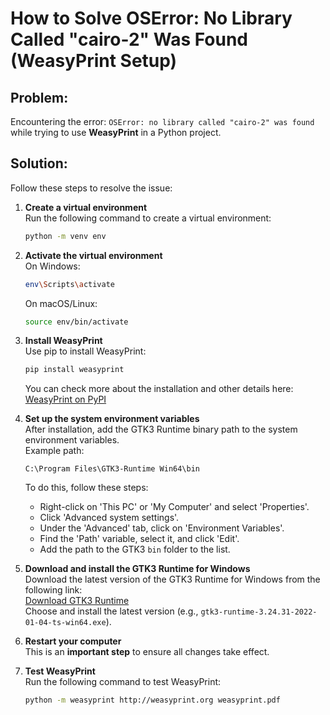 
# How to Solve OSError: No Library Called "cairo-2" Was Found (WeasyPrint Setup)

## Problem:
Encountering the error: `OSError: no library called "cairo-2" was found` while trying to use **WeasyPrint** in a Python project.

## Solution:

Follow these steps to resolve the issue:

1. **Create a virtual environment**  
   Run the following command to create a virtual environment:
   ```bash
   python -m venv env
   ```

2. **Activate the virtual environment**  
   On Windows:
   ```bash
   env\Scripts\activate
   ```
   On macOS/Linux:
   ```bash
   source env/bin/activate
   ```
3. **Install WeasyPrint**  
   Use pip to install WeasyPrint:
   ```bash
   pip install weasyprint
   ```
   You can check more about the installation and other details here:  
   [WeasyPrint on PyPI](https://pypi.org/project/weasyprint/)


5. **Set up the system environment variables**  
   After installation, add the GTK3 Runtime binary path to the system environment variables.  
   Example path:
   ```
   C:\Program Files\GTK3-Runtime Win64\bin
   ```
   To do this, follow these steps:
   - Right-click on 'This PC' or 'My Computer' and select 'Properties'.
   - Click 'Advanced system settings'.
   - Under the 'Advanced' tab, click on 'Environment Variables'.
   - Find the 'Path' variable, select it, and click 'Edit'.
   - Add the path to the GTK3 `bin` folder to the list.


4. **Download and install the GTK3 Runtime for Windows**  
   Download the latest version of the GTK3 Runtime for Windows from the following link:  
   [Download GTK3 Runtime](https://github.com/tschoonj/GTK-for-Windows-Runtime-Environment-Installer/releases)  
   Choose and install the latest version (e.g., `gtk3-runtime-3.24.31-2022-01-04-ts-win64.exe`).


6. **Restart your computer**  
   This is an **important step** to ensure all changes take effect.

   
7. **Test WeasyPrint**  
   Run the following command to test WeasyPrint:
   ```bash
   python -m weasyprint http://weasyprint.org weasyprint.pdf
   ```

